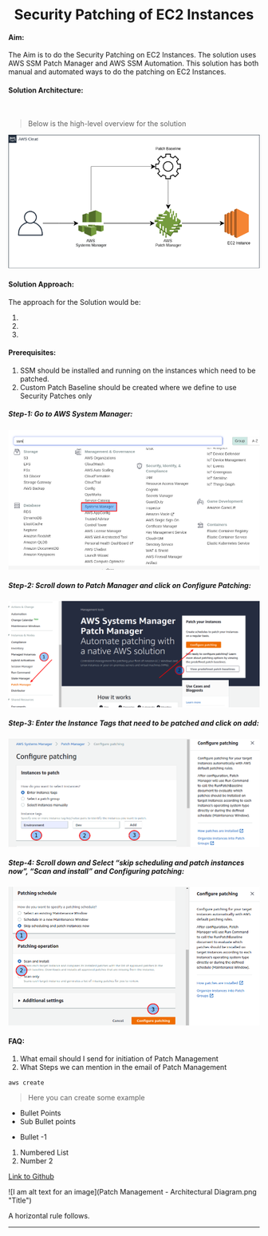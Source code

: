 # <center>Security Patching of EC2 Instances</center> 

#### Aim:

The Aim is to do the Security Patching on EC2 Instances. The solution uses AWS SSM Patch Manager and AWS SSM Automation. This solution has both manual and automated ways to do the patching on EC2 Instances.

#### Solution Architecture:

<br />

> Below is the high-level overview for the solution

![Patching Architecture](/images/patching-architecture.png)


#### Solution Approach:

The approach for the Solution would be:

1. 
2.
3.


#### Prerequisites:

1. SSM should be installed and running on the instances which need to be patched.
2. Custom Patch Baseline should be created where we define to use Security Patches only


##### Step-1: Go to AWS System Manager: 
![Patching Architecture](/images/ssm-1.png)

##### Step-2: Scroll down to Patch Manager and click on Configure Patching:

![Patching Architecture](/images/ssm-2.png)

##### Step-3: Enter the Instance Tags that need to be patched and click on add:

![Patching Architecture](/images/ssm-3.png)

##### Step-4: Scroll down and Select “skip scheduling and patch instances now”, “Scan and install” and Configuring patching:


![Patching Architecture](/images/ssm-4.png)

#### FAQ: 

1. What email should I send for initiation of Patch Management
2. What Steps we can mention in the email of Patch Management









```
aws create 

```

> Here you can create some example


* Bullet Points
* Sub Bullet points


- Bullet -1

1. Numbered List
2. Number 2


[Link to Github](https://github.com)

![I am alt text for an image](Patch Management - Architectural Diagram.png "Title")


A horizontal rule follows.
***














